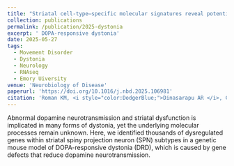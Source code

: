 ```yaml
---
title: "Striatal cell-type–specific molecular signatures reveal potential therapeutic targets in a model of dystonia."
collection: publications
permalink: /publication/2025-dystonia
excerpt: ' DOPA-responsive dystonia'
date: 2025-05-27
tags:
  - Movement Disorder
  - Dystonia
  - Neurology
  - RNAseq
  - Emory Uiversity
venue: 'Neurobiology of Disease'
paperurl: 'https://doi.org/10.1016/j.nbd.2025.106981'  
citation: 'Roman KM, <i style="color:DodgerBlue;">Dinasarapu AR </i>, Cherian S, Fan X, Donsante Y, Aravind N, Chan CS, Jinnah HA, Hess EJ. <i>Neurobiology of Disease</i>,(2025)'  
---  
```

Abnormal dopamine neurotransmission and striatal dysfunction is implicated in many forms of dystonia, yet the underlying molecular processes remain unknown. Here, we identified thousands of dysregulated genes within striatal spiny projection neuron (SPN) subtypes in a genetic mouse model of DOPA-responsive dystonia (DRD), which is caused by gene defects that reduce dopamine neurotransmission.  
